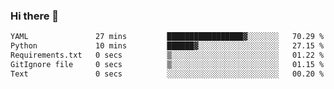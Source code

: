 ### Hi there 👋

<!--START_SECTION:waka-->

```txt
YAML               27 mins         █████████████████▓░░░░░░░   70.29 %
Python             10 mins         ██████▓░░░░░░░░░░░░░░░░░░   27.15 %
Requirements.txt   0 secs          ▒░░░░░░░░░░░░░░░░░░░░░░░░   01.22 %
GitIgnore file     0 secs          ▒░░░░░░░░░░░░░░░░░░░░░░░░   01.15 %
Text               0 secs          ░░░░░░░░░░░░░░░░░░░░░░░░░   00.20 %
```

<!--END_SECTION:waka-->

<!--
**Jonas-VanHaeken/Jonas-VanHaeken** is a ✨ _special_ ✨ repository because its `README.md` (this file) appears on your GitHub profile.

Here are some ideas to get you started:

- 🔭 I’m currently working on ...
- 🌱 I’m currently learning ...
- 👯 I’m looking to collaborate on ...
- 🤔 I’m looking for help with ...
- 💬 Ask me about ...
- 📫 How to reach me: ...
- 😄 Pronouns: ...
- ⚡ Fun fact: ...
-->

